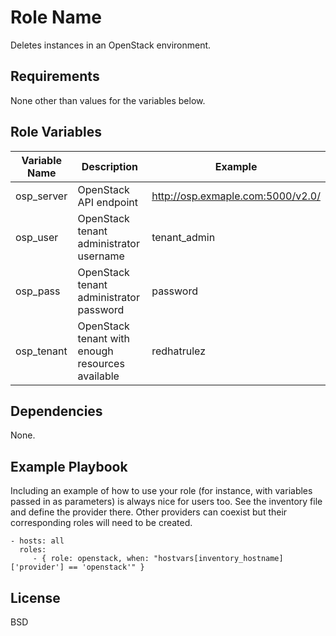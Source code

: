 Role Name
=========

Deletes instances in an OpenStack environment.

Requirements
------------

None other than values for the variables below.

Role Variables
--------------

| Variable Name      | Description                                                           | Example                              |
|--------------------|-----------------------------------------------------------------------|--------------------------------------|
| osp_server 	       | OpenStack API endpoint                            										 | http://osp.exmaple.com:5000/v2.0/    | 
| osp_user           | OpenStack tenant administrator username    									         | tenant_admin              	          |
| osp_pass     	     | OpenStack tenant administrator password    									         | password                   	        |
| osp_tenant 	       | OpenStack tenant with enough resources available   									 | redhatrulez                          | 

Dependencies
------------

None.

Example Playbook
----------------

Including an example of how to use your role (for instance, with variables passed in as parameters) is always nice for users too.
See the inventory file and define the provider there. Other providers can coexist but their corresponding roles will need to be created.

    - hosts: all
      roles:
         - { role: openstack, when: "hostvars[inventory_hostname]['provider'] == 'openstack'" }

License
-------

BSD


